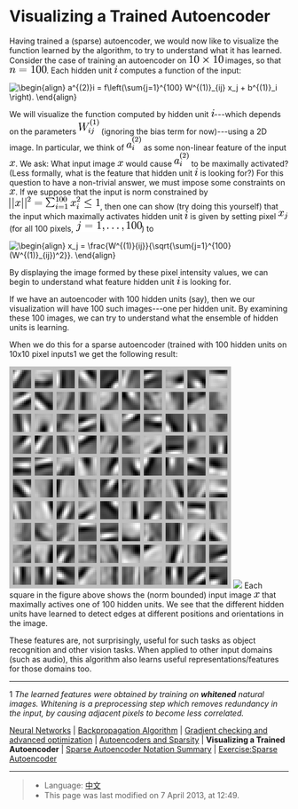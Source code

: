Visualizing a Trained Autoencoder
=================================

<!-- Jump to: [navigation](#column-one), [search](#searchInput) -->
Having trained a (sparse) autoencoder, we would now like to visualize the function
learned by the algorithm, to try to understand what it has learned.
Consider the case of training an autoencoder on ![\textstyle 10 \times 10](images/math/0/4/a/04aaf6cd0499a40a7c222ffdb85b55bb.png) images, so that ![\textstyle n = 100](images/math/5/4/8/548f3e32e47803886a1aacb25f80e82c.png).
Each hidden unit ![\textstyle i](images/math/0/b/3/0b36ee693126b34b58f77dba7ed23987.png) computes a function of the input:

![\begin{align}
a^{(2)}_i = f\left(\sum_{j=1}^{100} W^{(1)}_{ij} x_j  + b^{(1)}_i \right).
\end{align}](images/math/1/d/2/1d29407eddf5fc12ca94509c9a9f7979.png)

We will visualize the function computed by hidden unit ![\textstyle i](images/math/0/b/3/0b36ee693126b34b58f77dba7ed23987.png)---which depends on the
parameters ![\textstyle W^{(1)}_{ij}](images/math/8/2/d/82d79561e2994ccba3e4fe2cc4d527e5.png) (ignoring
the bias term for now)---using a 2D image. In particular, we think of
![\textstyle a^{(2)}_i](images/math/e/1/4/e14f36d1b33f6ed0dc131a7ddd166004.png) as some non-linear feature of the input ![\textstyle x](images/math/f/6/c/f6c0f8758a1eb9c99c0bbe309ff2c5a5.png).
We ask:
What input image ![\textstyle x](images/math/f/6/c/f6c0f8758a1eb9c99c0bbe309ff2c5a5.png) would cause
![\textstyle a^{(2)}_i](images/math/e/1/4/e14f36d1b33f6ed0dc131a7ddd166004.png) to be maximally activated?
(Less formally, what is the feature that hidden unit ![\textstyle i](images/math/0/b/3/0b36ee693126b34b58f77dba7ed23987.png) is looking for?)
For this question to have a non-trivial answer,
we must impose some constraints on ![\textstyle x](images/math/f/6/c/f6c0f8758a1eb9c99c0bbe309ff2c5a5.png). If we suppose that
the input is
norm constrained by ![\textstyle ||x||^2 = \sum_{i=1}^{100} x_i^2 \leq 1](images/math/4/7/7/4777ad65a6cc46e9f07e4100cddf4161.png), then one can
show (try doing this yourself)
that the input which maximally activates hidden unit ![\textstyle i](images/math/0/b/3/0b36ee693126b34b58f77dba7ed23987.png) is given
by setting pixel ![\textstyle x_j](images/math/b/d/f/bdf5b20642553027712d5b5240b31cf3.png) (for all 100 pixels, ![\textstyle j=1,\ldots, 100](images/math/9/6/6/966104699d82737184a65294fddd8eea.png)) to

![\begin{align}
x_j = \frac{W^{(1)}_{ij}}{\sqrt{\sum_{j=1}^{100} (W^{(1)}_{ij})^2}}.
\end{align}](images/math/5/4/0/540c1290f18272da2c83610bd1c18380.png)

By displaying the image formed by these pixel intensity values, we can begin
to understand what feature hidden unit ![\textstyle i](images/math/0/b/3/0b36ee693126b34b58f77dba7ed23987.png) is looking for.

If we have an autoencoder with 100 hidden units (say), then we our
visualization will have 100 such images---one per hidden unit. By examining
these 100 images, we can try to understand what the ensemble of hidden units is
learning.

When we do this for a sparse autoencoder (trained with 100 hidden units on
10x10 pixel inputs1 we get the following result:

![ExampleSparseAutoencoderWeights.png](images/thumb/3/3e/ExampleSparseAutoencoderWeights.png/400px-ExampleSparseAutoencoderWeights.png) ![](/wayback-mooc/stanford-ufldl/wiki/skins/common/images/magnify-clip.png)
Each square in the figure above shows the (norm bounded) input image ![\textstyle x](images/math/f/6/c/f6c0f8758a1eb9c99c0bbe309ff2c5a5.png) that
maximally actives one of 100 hidden units. We see that the different hidden
units have learned to detect edges at different positions and orientations in
the image.

These features are, not surprisingly, useful for such tasks as object
recognition and other vision tasks. When applied to other input domains (such
as audio), this algorithm also learns useful representations/features for those
domains too.

---

1 *The learned features were obtained by training on **whitened** natural images. Whitening is a preprocessing step which removes redundancy in the input, by causing adjacent pixels to become less correlated.*

[Neural Networks](Neural_Networks.md "Neural Networks") | [Backpropagation Algorithm](Backpropagation_Algorithm.md "Backpropagation Algorithm") | [Gradient checking and advanced optimization](Gradient_checking_and_advanced_optimization.md "Gradient checking and advanced optimization") | [Autoencoders and Sparsity](Autoencoders_and_Sparsity.md "Autoencoders and Sparsity") | **Visualizing a Trained Autoencoder** | [Sparse Autoencoder Notation Summary](Sparse_Autoencoder_Notation_Summary.md "Sparse Autoencoder Notation Summary") | [Exercise:Sparse Autoencoder](Exercise_Sparse_Autoencoder.md "Exercise:Sparse Autoencoder")

---

> * Language: [中文](%E5%8F%AF%E8%A7%86%E5%8C%96%E8%87%AA%E7%BC%96%E7%A0%81%E5%99%A8%E8%AE%AD%E7%BB%83%E7%BB%93%E6%9E%9C.md "可视化自编码器训练结果")
> * This page was last modified on 7 April 2013, at 12:49.

